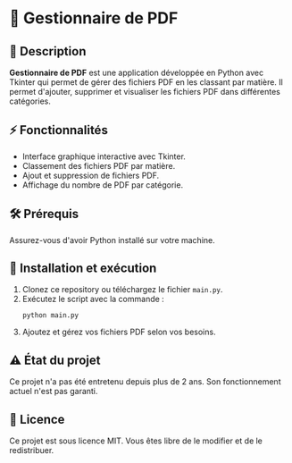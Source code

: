# 📂 Gestionnaire de PDF

## 📜 Description

**Gestionnaire de PDF** est une application développée en Python avec Tkinter qui permet de gérer des fichiers PDF en les classant par matière. Il permet d'ajouter, supprimer et visualiser les fichiers PDF dans différentes catégories.

## ⚡ Fonctionnalités

- Interface graphique interactive avec Tkinter.
- Classement des fichiers PDF par matière.
- Ajout et suppression de fichiers PDF.
- Affichage du nombre de PDF par catégorie.

## 🛠️ Prérequis

Assurez-vous d'avoir Python installé sur votre machine.

## 🚀 Installation et exécution

1. Clonez ce repository ou téléchargez le fichier `main.py`.
2. Exécutez le script avec la commande :
   ```
   python main.py
   ```
3. Ajoutez et gérez vos fichiers PDF selon vos besoins.

## ⚠️ État du projet

Ce projet n'a pas été entretenu depuis plus de 2 ans. Son fonctionnement actuel n'est pas garanti.

## 📜 Licence

Ce projet est sous licence MIT. Vous êtes libre de le modifier et de le redistribuer.
